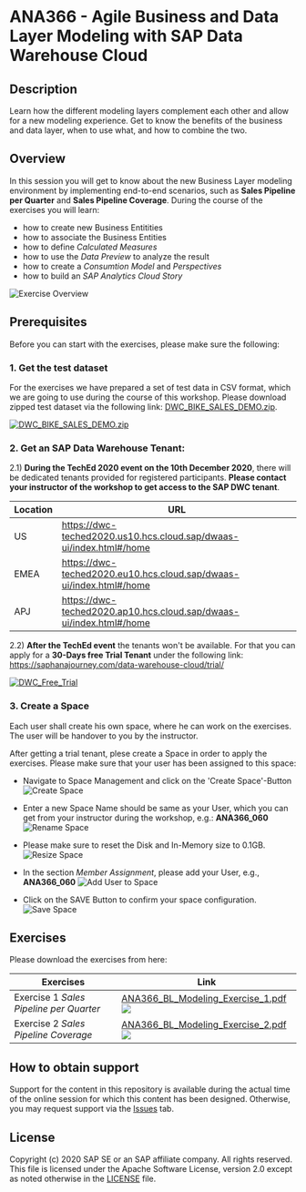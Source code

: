 # ANA366 - Agile Business and Data Layer Modeling with SAP Data Warehouse Cloud

## Description

Learn how the different modeling layers complement each other and allow for a new modeling experience. Get to know the benefits of the business and data layer, when to use what, and how to combine the two.

## Overview

In this session you will get to know about the new Business Layer modeling environment by implementing end-to-end scenarios, such as **Sales Pipeline per Quarter** and **Sales Pipeline Coverage**. During the course of the exercises you will learn:
- how to create new Business Entitities
- how to associate the Business Entities
- how to define *Calculated Measures*
- how to use the *Data Preview* to analyze the result
- how to create a *Consumtion Model* and *Perspectives* 
- how to build an *SAP Analytics Cloud Story* 

![Exercise Overview](/images/exercise_overview.png)

## Prerequisites
Before you can start with the exercises, please make sure the following:

### 1. Get the test dataset
For the exercises we have prepared a set of test data in CSV format, which we are going to use during the course of this workshop.
Please download zipped test dataset via the following link: [DWC_BIKE_SALES_DEMO.zip](/csv_dataset/DWC_BIKE_SALES_DEMO.zip).

[![DWC_BIKE_SALES_DEMO.zip](/images/csv_test_data.png)](/csv_dataset/DWC_BIKE_SALES_DEMO.zip)

### 2. Get an SAP Data Warehouse Tenant:
2.1) **During the TechEd 2020 event on the 10th December 2020**, there will be dedicated tenants provided for registered participants.
**Please contact your instructor of the workshop to get access to the SAP DWC tenant**.

Location | URL
---------|-----
US | https://dwc-teched2020.us10.hcs.cloud.sap/dwaas-ui/index.html#/home
EMEA | https://dwc-teched2020.eu10.hcs.cloud.sap/dwaas-ui/index.html#/home
APJ | https://dwc-teched2020.ap10.hcs.cloud.sap/dwaas-ui/index.html#/home



2.2) **After the TechEd event** the tenants won't be available. For that you can apply for a **30-Days free Trial Tenant** under the following link:
https://saphanajourney.com/data-warehouse-cloud/trial/

[![DWC_Free_Trial](/images/FreeDWCTrial.png)](https://saphanajourney.com/data-warehouse-cloud/trial/)

### 3. Create a Space 
Each user shall create his own space, where he can work on the exercises.
The user will be handover to you by the instructor.

After getting a trial tenant, plese create a Space in order to apply the exercises. 
Please make sure that your user has been assigned to this space:
- Navigate to Space Management and click on the 'Create Space'-Button
  ![Create Space](/images/create_space.png)
- Enter a new Space Name should be same as your User, which you can get from your instructor during the workshop, e.g.: **ANA366_060**
  ![Rename Space](/images/rename_space.png)

- Please make sure to reset the Disk and In-Memory size to 0.1GB.
  ![Resize Space](/images/resize_space.png)
- In the section *Member Assignment*, please add your User, e.g., **ANA366_060**
  ![Add User to Space](/images/add_user_to_space.png)
- Click on the SAVE Button to confirm your space configuration. 
  ![Save Space](/images/save_space.png)

## Exercises
Please download the exercises from here:

Exercises | Link
---------|-----
Exercise 1 *Sales Pipeline per Quarter* | [ANA366_BL_Modeling_Exercise_1.pdf](exercises/ANA366_BL_Modeling_Exercise_1.pdf) [![](/images/pdf_icon2.png)](exercises/ANA366_BL_Modeling_Exercise_1.pdf)
Exercise 2 *Sales Pipeline Coverage* | [ANA366_BL_Modeling_Exercise_2.pdf](exercises/ANA366_BL_Modeling_Exercise_2.pdf) [![](/images/pdf_icon2.png)](exercises/ANA366_BL_Modeling_Exercise_2.pdf)


## How to obtain support

Support for the content in this repository is available during the actual time of the online session for which this content has been designed. Otherwise, you may request support via the [Issues](../../issues) tab.

## License
Copyright (c) 2020 SAP SE or an SAP affiliate company. All rights reserved. This file is licensed under the Apache Software License, version 2.0 except as noted otherwise in the [LICENSE](LICENSES/Apache-2.0.txt) file.
